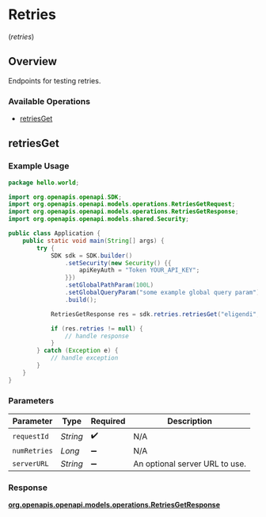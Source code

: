 # Retries
(*retries*)

## Overview

Endpoints for testing retries.

### Available Operations

* [retriesGet](#retriesget)

## retriesGet

### Example Usage

```java
package hello.world;

import org.openapis.openapi.SDK;
import org.openapis.openapi.models.operations.RetriesGetRequest;
import org.openapis.openapi.models.operations.RetriesGetResponse;
import org.openapis.openapi.models.shared.Security;

public class Application {
    public static void main(String[] args) {
        try {
            SDK sdk = SDK.builder()
                .setSecurity(new Security() {{
                    apiKeyAuth = "Token YOUR_API_KEY";
                }})
                .setGlobalPathParam(100L)
                .setGlobalQueryParam("some example global query param")
                .build();

            RetriesGetResponse res = sdk.retries.retriesGet("eligendi", 62035L);

            if (res.retries != null) {
                // handle response
            }
        } catch (Exception e) {
            // handle exception
        }
    }
}
```

### Parameters

| Parameter                      | Type                           | Required                       | Description                    |
| ------------------------------ | ------------------------------ | ------------------------------ | ------------------------------ |
| `requestId`                    | *String*                       | :heavy_check_mark:             | N/A                            |
| `numRetries`                   | *Long*                         | :heavy_minus_sign:             | N/A                            |
| `serverURL`                    | *String*                       | :heavy_minus_sign:             | An optional server URL to use. |


### Response

**[org.openapis.openapi.models.operations.RetriesGetResponse](../../models/operations/RetriesGetResponse.md)**

